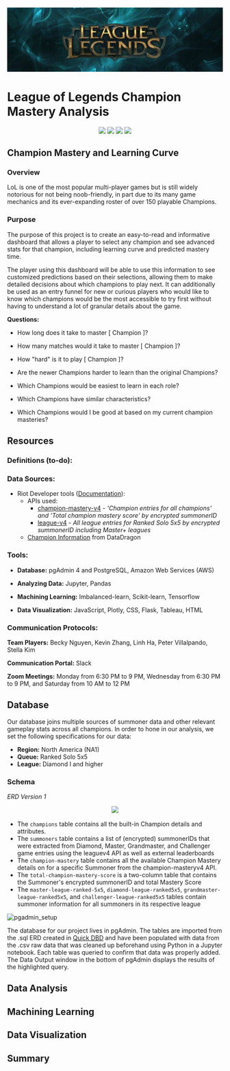<p align="center">
  <img src="https://github.com/frlinh/game-analysis/blob/5550b15dd5283e082a38f45530bc287d707aa76a/static/images/leagueOfLegendsBanner.png" />
</p>

# League of Legends Champion Mastery Analysis
<figure>
  <p align="center"><img src="https://user-images.githubusercontent.com/31219195/187048890-b2bcf629-4aa1-4830-8005-8f08c6f5cd12.png" height="100px" />
    <img src="https://user-images.githubusercontent.com/31219195/187048891-d7444dbf-bc26-4585-9351-1659e6c0a7fe.png" height="100px" />
    <img src="https://user-images.githubusercontent.com/31219195/187048893-bde1f308-daf8-4fa6-a03c-81df4553a227.png" height="100px" />
    <img src="https://user-images.githubusercontent.com/31219195/187048895-7898e3a7-14aa-431f-a534-11d3c96521a1.png" height="100px" />
</figure>

## Champion Mastery and Learning Curve

### Overview
LoL is one of the most popular multi-player games but is still widely notorious for not being noob-friendly, in part due to its many game mechanics and its ever-expanding roster of over 150 playable Champions.

### Purpose
The purpose of this project is to create an easy-to-read and informative dashboard that allows a player to select any champion and see advanced stats for that champion, including learning curve and predicted mastery time. 

The player using this dashboard will be able to use this information to see customized predictions based on their selections, allowing them to make detailed decisions about which champions to play next. It can additionally be used as an entry funnel for new or curious players who would like to know which champions would be the most accessible to try first without having to understand a lot of granular details about the game.


**Questions:**

- How long does it take to master [ Champion ]?
  
- How many matches would it take to master [ Champion ]?
  
- How "hard" is it to play [ Champion ]?

- Are the newer Champions harder to learn than the original Champions?

- Which Champions would be easiest to learn in each role?

- Which Champions have similar characteristics?

- Which Champions would I be good at based on my current champion masteries?

## Resources
### Definitions (to-do):
### Data Sources:
- Riot Developer tools ([Documentation](https://developer.riotgames.com/docs/lol)):
  - APIs used:
    - [champion-mastery-v4](https://developer.riotgames.com/apis#champion-mastery-v4) - _'Champion entries for all champions' and 'Total champion mastery score' by encrypted summonerID_
    - [league-v4](https://developer.riotgames.com/apis#league-v4) - _All league entries for Ranked Solo 5x5 by encrypted summonerID including Master+ leagues_
  - [Champion Information](http://ddragon.leagueoflegends.com/cdn/12.15.1/data/en_US/champion.json) from DataDragon 
 
### Tools:

- **Database:** pgAdmin 4 and PostgreSQL, Amazon Web Services (AWS)

- **Analyzing Data:** Jupyter, Pandas

- **Machining Learning:** Imbalanced-learn, Scikit-learn, Tensorflow

- **Data Visualization:** JavaScript, Plotly, CSS, Flask, Tableau, HTML


### Communication Protocols:

**Team Players:** Becky Nguyen, Kevin Zhang, Linh Ha, Peter Villalpando, Stella Kim

**Communication Portal:** Slack

**Zoom Meetings:** Monday from 6:30 PM to 9 PM, Wednesday from 6:30 PM to 9 PM, and Saturday from 10 AM to 12 PM

## Database
Our database joins multiple sources of summoner data and other relevant gameplay stats across all champions. In order to hone in our analysis, we set the following specifications for our data:
- **Region:** North America (NA1)
- **Queue:** Ranked Solo 5x5
- **League:** Diamond I and higher 

### Schema
_ERD Version 1_
<p align="center"><img src="https://user-images.githubusercontent.com/31219195/187050868-c3c9bb3c-01e7-4017-89e1-950e2a7f6100.png" /></p>

- The ```champions``` table contains all the built-in Champion details and attributes.
- The ```summoners``` table contains a list of (encrypted) summonerIDs that were extracted from Diamond, Master, Grandmaster, and Challenger game entries using the leaguev4 API as well as external leaderboards
- The ```champion-mastery``` table contains all the available Champion Mastery details on for a specific Summoner from the champion-masteryv4 API.
- The ```total-champion-mastery-score``` is a two-column table that contains the Summoner's encrypted summonerID and total Mastery Score
- The ```master-league-ranked-5x5```, ```diamond-league-ranked5x5```, ```grandmaster-league-ranked5x5```, and ```challenger-league-ranked5x5``` tables contain summoner information for all summoners in its respective league

![pgadmin_setup](https://user-images.githubusercontent.com/31219195/187055283-5b187721-3758-43b8-87a8-b790b7f1d1fe.png)

The database for our project lives in pgAdmin. The tables are imported from the .sql ERD created in [Quick DBD](http://quickdatabasediagrams.com) and have been populated with data from the .csv raw data that was cleaned up beforehand using Python in a Jupyter notebook. Each table was queried to confirm that data was properly added. The Data Output window in the bottom of pgAdmin displays the results of the highlighted query.

## Data Analysis

## Machining Learning

## Data Visualization

## Summary

